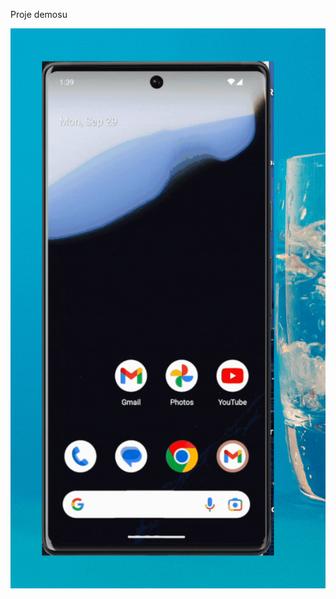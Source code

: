 Proje demosu 


![](https://github.com/Rasime-Dumlupunar/flutter-anket/blob/main/flutter-anket.gif)

